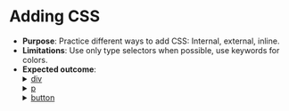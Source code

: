 # Adding CSS

- **Purpose**: Practice different ways to add CSS: Internal, external, inline.  
- **Limitations**: Use only type selectors when possible, use keywords for colors.  
- **Expected outcome**:  
    <details>
        <summary><ins>div</ins></summary>
        <ul>
          <li><b>Properties:</b> a red background, white text, a font size of 32px, center aligned, and bold </li>
          <li><b>Method:</b> External CSS </li>
        </ul>  
      </details>
    <details>
        <summary><ins>p</ins></summary>
        <ul>
            <li><b>Properties:</b> a green background, white text, and a font size of 18px </li>
            <li><b>Method:</b> Internal CSS </li>
        </ul>
      </details>
    <details>
        <summary><ins>button</ins></summary>
        <ul>
            <li><b>Properties:</b> an orange background and a font size of 18px </li>
        <li><b>Method:</b> Inline CSS </li>
        </ul>
      </details>
